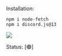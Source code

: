 Installation:

```
npm i node-fetch
npm i discord.js@13
```


<img src="https://camo.githubusercontent.com/b28439d967d01246cac94299f613434e5d99b762f5fb6a2e29ddf272e5a7bdb9/68747470733a2f2f696d672e736869656c64732e696f2f62616467652f6e6f64652e6a732532302d2532333030384343312e7376673f267374796c653d666f722d7468652d6261646765266c6f676f3d6e6f64652e6a73266c6f676f436f6c6f723d7768697465">

Status: [🟢]
